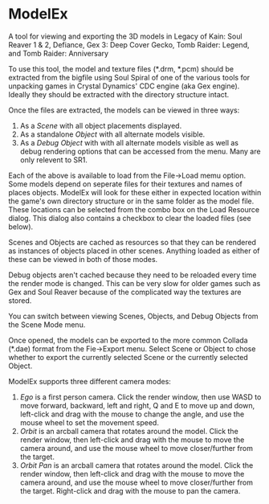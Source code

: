 # ModelEx
A tool for viewing and exporting the 3D models in Legacy of Kain: Soul Reaver 1 &amp; 2, Defiance, Gex 3: Deep Cover Gecko, Tomb Raider: Legend, and Tomb Raider: Anniversary

To use this tool, the model and texture files (*.drm, *.pcm) should be extracted from the bigfile using Soul Spiral of one of the various tools for unpacking games in Crystal Dynamics' CDC engine (aka Gex engine). Ideally they should be extracted with the directory structure intact.

Once the files are extracted, the models can be viewed in three ways:

1. As a *Scene* with all object placements displayed.
2. As a standalone *Object* with all alternate models visible.
3. As a *Debug Object* with with all alternate models visible as well as debug rendering options that can be accessed from the menu. Many are only relevent to SR1.

Each of the above is available to load from the File->Load memu option. Some models depend on seperate files for their textures and names of places objects. ModelEx will look for these either in expected location within the game's own directory structure or in the same folder as the model file. These locations can be selected from the combo box on the Load Resource dialog. This dialog also contains a checkbox to clear the loaded files (see below).

Scenes and Objects are cached as resources so that they can be rendered as instances of objects placed in other scenes. Anything loaded as either of these can be viewed in both of those modes.

Debug objects aren't cached because they need to be reloaded every time the render mode is changed. This can be very slow for older games such as Gex and Soul Reaver because of the complicated way the textures are stored.

You can switch between viewing Scenes, Objects, and Debug Objects from the Scene Mode menu.

Once opened, the models can be exported to the more common Collada (*.dae) format from the Fie->Export menu. Select Scene or Object to chose whether to export the currently selected Scene or the currently selected Object.

ModelEx supports three different camera modes:

1. *Ego* is a first person camera. Click the render window, then use WASD to move forward, backward, left and right, Q and E to move up and down, left-click and drag with the mouse to change the angle, and use the mouse wheel to set the movement speed. 
2. *Orbit* is an arcball camera that rotates around the model. Click the render window, then left-click and drag with the mouse to move the camera around, and use the mouse wheel to move closer/further from the target.
3. *Orbit Pan* is an arcball camera that rotates around the model. Click the render window, then left-click and drag with the mouse to move the camera around, and use the mouse wheel to move closer/further from the target. Right-click and drag with the mouse to pan the camera.
